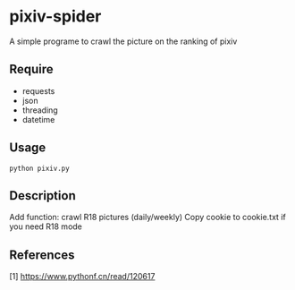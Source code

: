 # pixiv-spider
A simple programe to crawl the picture on the ranking of pixiv

## Require
- requests
- json
- threading
- datetime

## Usage
```
python pixiv.py
```

## Description
Add function: crawl R18 pictures (daily/weekly)
Copy cookie to cookie.txt if you need R18 mode

## References
[1] https://www.pythonf.cn/read/120617
